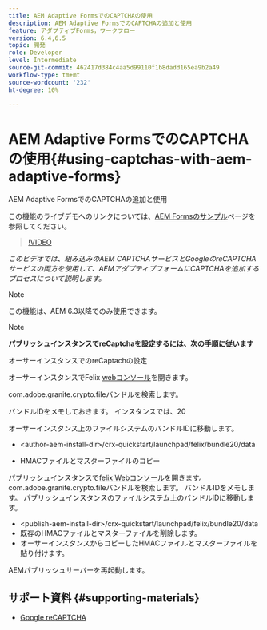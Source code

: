 ```yaml
---
title: AEM Adaptive FormsでのCAPTCHAの使用
description: AEM Adaptive FormsでのCAPTCHAの追加と使用
feature: アダプティブForms，ワークフロー
version: 6.4,6.5
topic: 開発
role: Developer
level: Intermediate
source-git-commit: 462417d384c4aa5d99110f1b8dadd165ea9b2a49
workflow-type: tm+mt
source-wordcount: '232'
ht-degree: 10%

---
```



# AEM Adaptive FormsでのCAPTCHAの使用{#using-captchas-with-aem-adaptive-forms}

AEM Adaptive FormsでのCAPTCHAの追加と使用

この機能のライブデモへのリンクについては、[AEM Formsのサンプル](https://forms.enablementadobe.com/content/samples/samples.html?query=0#collapse1)ページを参照してください。

>[!VIDEO](https://video.tv.adobe.com/v/18336/?quality=9&learn=on)

*このビデオでは、組み込みのAEM CAPTCHAサービスとGoogleのreCAPTCHAサービスの両方を使用して、AEMアダプティブフォームにCAPTCHAを追加するプロセスについて説明します。*

>[!NOTE]
>
>この機能は、AEM 6.3以降でのみ使用できます。

>[!NOTE]
>
>**パブリッシュインスタンスでreCaptchaを設定するには、次の手順に従います**
>
>オーサーインスタンスでのreCaptachの設定
>
>オーサーインスタンスでFelix [webコンソール](http://localhost:4502/system/console/bundles)を開きます。
>
>com.adobe.granite.crypto.fileバンドルを検索します。
>
>バンドルIDをメモしておきます。 インスタンスでは、20
>
>オーサーインスタンス上のファイルシステムのバンドルIDに移動します。
>
>* &lt;author-aem-install-dir>/crx-quickstart/launchpad/felix/bundle20/data
* HMACファイルとマスターファイルのコピー

パブリッシュインスタンスで[felix Webコンソール](http://localhost:4502/system/console/bundles)を開きます。 com.adobe.granite.crypto.fileバンドルを検索します。 バンドルIDをメモします。
パブリッシュインスタンスのファイルシステム上のバンドルIDに移動します。
* &lt;publish-aem-install-dir>/crx-quickstart/launchpad/felix/bundle20/data
* 既存のHMACファイルとマスターファイルを削除します。
* オーサーインスタンスからコピーしたHMACファイルとマスターファイルを貼り付けます。

AEMパブリッシュサーバーを再起動します。

## サポート資料 {#supporting-materials}

* [Google reCAPTCHA](https://www.google.com/recaptcha)

